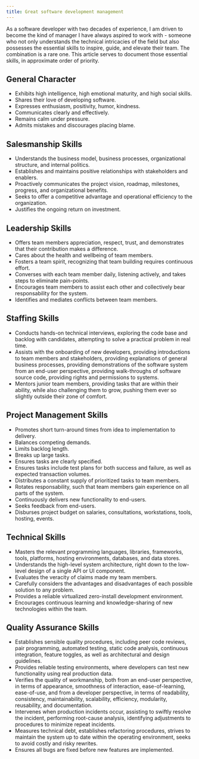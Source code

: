 ```yaml
---
title: Great software development management
---
```


As a software developer with two decades of experience, I am driven to become the kind of manager I have always aspired to work with - someone who not only understands the technical intricacies of the field but also possesses the essential skills to inspire, guide, and elevate their team.  The combination is a rare one.  This article serves to document those essential skills, in approximate order of priority.

## General Character

* Exhibits high intelligence, high emotional maturity, and high social skills.
* Shares their love of developing software.
* Expresses enthusiasm, positivity, humor, kindness.
* Communicates clearly and effectively.
* Remains calm under pressure.
* Admits mistakes and discourages placing blame.

## Salesmanship Skills

* Understands the business model, business processes, organizational structure, and internal politics.
* Establishes and maintains positive relationships with stakeholders and enablers.
* Proactively communicates the project vision, roadmap, milestones, progress, and organizational benefits.
* Seeks to offer a competitive advantage and operational efficiency to the organization.
* Justifies the ongoing return on investment.

## Leadership Skills

* Offers team members appreciation, respect, trust, and demonstrates that their contribution makes a difference.
* Cares about the health and wellbeing of team members.
* Fosters a team spirit, recognizing that team building requires continuous effort.
* Converses with each team member daily, listening actively, and takes steps to eliminate pain-points.
* Encourages team members to assist each other and collectively bear responsability for the system.
* Identifies and mediates conflicts between team members.

## Staffing Skills

* Conducts hands-on technical interviews, exploring the code base and backlog with candidates, attempting to solve a practical problem in real time.
* Assists with the onboarding of new developers, providing introductions to team members and stakeholders, providing explanations of general business processes, providing demonstrations of the software system from an end-user perspective, providing walk-throughs of software source code, providing rights and permissions to systems.
* Mentors junior team members, providing tasks that are within their ability, while also challenging them to grow, pushing them ever so slightly outside their zone of comfort.

## Project Management Skills

* Promotes short turn-around times from idea to implementation to delivery.
* Balances competing demands.
* Limits backlog length.
* Breaks up large tasks.
* Ensures tasks are clearly specified.
* Ensures tasks include test plans for both success and failure, as well as expected transaction volumes.
* Distributes a constant supply of prioritized tasks to team members.
* Rotates responsability, such that team members gain experience on all parts of the system.
* Continuously delivers new functionality to end-users.
* Seeks feedback from end-users.
* Disburses project budget on salaries, consultations, workstations, tools, hosting, events.

## Technical Skills

* Masters the relevant programming languages, libraries, frameworks, tools, platforms, hosting environments, databases, and data stores.  
* Understands the high-level system architecture, right down to the low-level design of a single API or UI component.
* Evaluates the veracity of claims made my team members.
* Carefully considers the advantages and disadvantages of each possible solution to any problem.
* Provides a reliable virtualized zero-install development environment.
* Encourages continuous learning and knowledge-sharing of new technologies within the team.

## Quality Assurance Skills

* Establishes sensible quality procedures, including peer code reviews, pair programming, automated testing, static code analysis, continuous integration, feature toggles, as well as architectural and design guidelines.
* Provides reliable testing environments, where developers can test new functionality using real production data.
* Verifies the quality of workmanship, both from an end-user perspective, in terms of appearance, smoothness of interaction, ease-of-learning, ease-of-use, and from a developer perspective, in terms of readability, consistency, maintainability, scalability, efficiency, modularity, reusability, and documentation.
* Intervenes when production incidents occur, assisting to swiftly resolve the incident, performing root-cause analysis, identifying adjustments to procedures to minimize repeat incidents.
* Measures technical debt, establishes refactoring procedures, strives to maintain the system up to date within the operating environment, seeks to avoid costly and risky rewrites.
* Ensures all bugs are fixed before new features are implemented.

